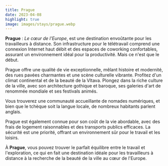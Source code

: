 ```yaml
---
title: Prague
date: 2023-04-08
highlight: true
image: images/stays/prague.webp
---
```


**Prague** : _Le cœur de l'Europe_, est une destination envoûtante pour les travailleurs à distance. Son infrastructure pour le télétravail comprend une connexion Internet haut débit et des espaces de coworking confortables, assurant un environnement idéal pour la productivité. Mais ce n'est que le début.

Prague offre une qualité de vie exceptionnelle, mêlant histoire et modernité, des rues pavées charmantes et une scène culturelle vibrante. Profitez d'un climat continental et de la beauté de la Vltava. Plongez dans la riche culture de la ville, avec son architecture gothique et baroque, ses galeries d'art de renommée mondiale et ses festivals animés.

Vous trouverez une communauté accueillante de nomades numériques, et bien que le tchèque soit la langue locale, de nombreux habitants parlent anglais.

Prague est également connue pour son coût de la vie abordable, avec des frais de logement raisonnables et des transports publics efficaces. La sécurité est une priorité, offrant un environnement sûr pour le travail et les loisirs.

À **Prague**, vous pouvez trouver le parfait équilibre entre le travail et l'exploration, ce qui en fait une destination idéale pour les travailleurs à distance à la recherche de la beauté de la ville au cœur de l'Europe.
